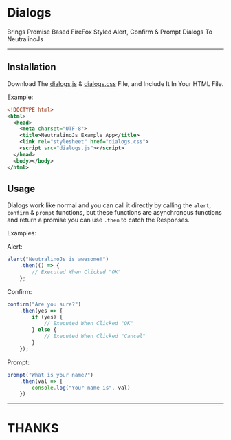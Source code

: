 # Dialogs
Brings Promise Based FireFox Styled Alert, Confirm &amp; Prompt Dialogs To NeutralinoJs

---

## Installation
Download The [dialogs.js](https://raw.githubusercontent.com/DEVLOPRR/dialogs/master/dialogs.js) & [dialogs.css](https://raw.githubusercontent.com/DEVLOPRR/dialogs/master/dialogs.css) File, and Include It In Your HTML File.

Example:

```xml
<!DOCTYPE html>
<html>
  <head>
    <meta charset="UTF-8">
    <title>NeutralinoJs Example App</title>
    <link rel="stylesheet" href="dialogs.css">
    <script src="dialogs.js"></script>
  </head>
  <body></body>
</html>
```

## Usage

Dialogs work like normal and you can call it directly by calling the `alert`, `confirm` & `prompt` functions, but these functions are asynchronous functions and return a promise you can use `.then` to catch the Responses.

Examples:

Alert:
```javascript
alert("NeutralinoJs is awesome!")
    .then(() => {
        // Executed When Clicked "OK"
    };
```

Confirm:
```javascript
confirm("Are you sure?")
    .then(yes => {
        if (yes) {
            // Executed When Clicked "OK"
        } else {
            // Executed When Clicked "Cancel"
        }
    });
```

Prompt:
```javascript
prompt("What is your name?")
    .then(val => {
        console.log("Your name is", val)
    })
```

---

# THANKS
